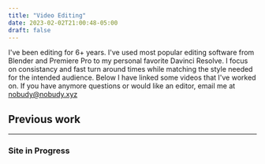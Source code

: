 ```yaml
---
title: "Video Editing"
date: 2023-02-02T21:00:48-05:00
draft: false
---
```


I've been editing for 6+ years. I've used most popular editing software from Blender and Premiere Pro to my personal favorite Davinci Resolve. I focus on consistancy and fast turn around times while matching the style needed for the intended audience. Below I have linked some videos that I've worked on. If you have anymore questions or would like an editor, email me at nobudy@nobudy.xyz

## Previous work
---
### Site in Progress 
